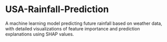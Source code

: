 # USA-Rainfall-Prediction
A machine learning model predicting future rainfall based on weather data, with detailed visualizations of feature importance and prediction explanations using SHAP values.

